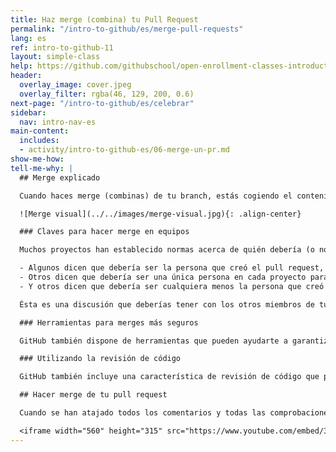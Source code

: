 ```yaml
---
title: Haz merge (combina) tu Pull Request
permalink: "/intro-to-github/es/merge-pull-requests"
lang: es
ref: intro-to-github-11
layout: simple-class
help: https://github.com/githubschool/open-enrollment-classes-introduction-to-github/issues/new?title=I%20need%20help&body=Describe%20what%20you%20need%20help%20with%20here.&labels=Help%20Wanted
header:
  overlay_image: cover.jpeg
  overlay_filter: rgba(46, 129, 200, 0.6)
next-page: "/intro-to-github/es/celebrar"
sidebar:
  nav: intro-nav-es
main-content:
  includes:
  - activity/intro-to-github-es/06-merge-un-pr.md
show-me-how: 
tell-me-why: |
  ## Merge explicado

  Cuando haces merge (combinas) de tu branch, estás cogiendo el contenido e historia de la rama que creaste y añadiéndolo al contenido e historia del branch `master` o rama principal.

  ![Merge visual](../../images/merge-visual.jpg){: .align-center}

  ### Claves para hacer merge en equipos

  Muchos proyectos han establecido normas acerca de quién debería (o no debería) hacer merge de un pull request:

  - Algunos dicen que debería ser la persona que creó el pull request, porque serán quienes tengan que lidiar con cualquier problema que surga del merge.
  - Otros dicen que debería ser una única persona en cada proyecto para garantizar la consistencia.
  - Y otros dicen que debería ser cualquiera menos la persona que creó el pull request.

  Ésta es una discusión que deberías tener con los otros miembros de tu equipo.

  ### Herramientas para merges más seguros

  GitHub también dispone de herramientas que pueden ayudarte a garantizar que el código que combinas es seguro. Por ejemplo, este repositorio utiliza integración continua para validar la sintaxis en tu archivo y utliliza branches protegidos para evitar que hagas merge del branch si tu archivo contiene errores. ¡Emplearemos más tiempo en ver estas características en otra clase!

  ### Utilizando la revisión de código

  GitHub también incluye una característica de revisión de código que permite a otros indicar que han revisado el código y que o bien lo aprueban (**Approve**) o que solicitan cambios (**Request changes**).

  ## Hacer merge de tu pull request

  Cuando se han atajado todos los comentarios y todas las comprobaciones son correctas, estás listo para hacer merge de tu pull request. Este video te mostrará lo fácil que es:

  <iframe width="560" height="315" src="https://www.youtube.com/embed/3MUmLHHxSqE" frameborder="0" allowfullscreen></iframe>
---
```


